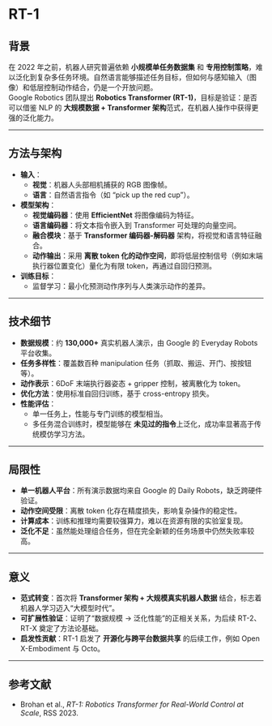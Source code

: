 # RT-1

## 背景
在 2022 年之前，机器人研究普遍依赖 **小规模单任务数据集** 和 **专用控制策略**，难以泛化到复杂多任务环境。自然语言能够描述任务目标，但如何与感知输入（图像）和低层控制动作结合，仍是一个开放问题。  
Google Robotics 团队提出 **Robotics Transformer (RT-1)**，目标是验证：是否可以借鉴 NLP 的 **大规模数据 + Transformer 架构**范式，在机器人操作中获得更强的泛化能力。

---

## 方法与架构
- **输入**：
  - **视觉**：机器人头部相机捕获的 RGB 图像帧。  
  - **语言**：自然语言指令（如 “pick up the red cup”）。  
- **模型架构**：
  - **视觉编码器**：使用 **EfficientNet** 将图像编码为特征。  
  - **语言编码器**：将文本指令嵌入到 Transformer 可处理的向量空间。  
  - **融合模块**：基于 **Transformer 编码器-解码器** 架构，将视觉和语言特征融合。  
  - **动作输出**：采用 **离散 token 化的动作空间**，即将低层控制信号（例如末端执行器位置变化）量化为有限 token，再通过自回归预测。  
- **训练目标**：
  - 监督学习：最小化预测动作序列与人类演示动作的差异。  

---

## 技术细节
- **数据规模**：约 **130,000+** 真实机器人演示，由 Google 的 Everyday Robots 平台收集。  
- **任务多样性**：覆盖数百种 manipulation 任务（抓取、搬运、开门、按按钮等）。  
- **动作表示**：6DoF 末端执行器姿态 + gripper 控制，被离散化为 token。  
- **优化方法**：使用标准自回归训练，基于 cross-entropy 损失。  
- **性能评估**：
  - 单一任务上，性能与专门训练的模型相当。  
  - 多任务混合训练时，模型能够在 **未见过的指令**上泛化，成功率显著高于传统模仿学习方法。  

---

## 局限性
- **单一机器人平台**：所有演示数据均来自 Google 的 Daily Robots，缺乏跨硬件验证。  
- **动作空间受限**：离散 token 化存在精度损失，影响复杂操作的稳定性。  
- **计算成本**：训练和推理均需要较强算力，难以在资源有限的实验室复现。  
- **泛化不足**：虽然能处理组合任务，但在完全新颖的任务场景中仍然失败率较高。  

---

## 意义
- **范式转变**：首次将 **Transformer 架构 + 大规模真实机器人数据** 结合，标志着机器人学习迈入“大模型时代”。  
- **可扩展性验证**：证明了“数据规模 → 泛化性能”的正相关关系，为后续 RT-2、RT-X 奠定了方法论基础。  
- **启发性贡献**：RT-1 启发了 **开源化与跨平台数据共享** 的后续工作，例如 Open X-Embodiment 与 Octo。  

---

## 参考文献
- Brohan et al., *RT-1: Robotics Transformer for Real-World Control at Scale*, RSS 2023.  
